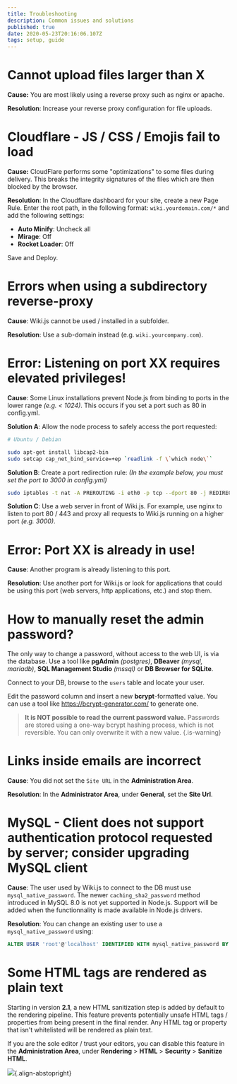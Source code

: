 ```yaml
---
title: Troubleshooting
description: Common issues and solutions
published: true
date: 2020-05-23T20:16:06.107Z
tags: setup, guide
---
```


# Cannot upload files larger than X

**Cause:** You are most likely using a reverse proxy such as nginx or apache.

**Resolution**: Increase your reverse proxy configuration for file uploads.

# Cloudflare - JS / CSS / Emojis fail to load

**Cause:** CloudFlare performs some "optimizations" to some files during delivery. This breaks the integrity signatures of the files which are then blocked by the browser.

**Resolution**: In the Cloudflare dashboard for your site, create a new Page Rule. Enter the root path, in the following format: `wiki.yourdomain.com/*` and add the following settings:

- **Auto Minify**: Uncheck all
- **Mirage**: Off
- **Rocket Loader**: Off

Save and Deploy.

# Errors when using a subdirectory reverse-proxy

**Cause**: Wiki.js cannot be used / installed in a subfolder.

**Resolution**: Use a sub-domain instead (e.g. `wiki.yourcompany.com`).

# Error: Listening on port XX requires elevated privileges!

**Cause**: Some Linux installations prevent Node.js from binding to ports in the lower range *(e.g. < 1024)*. This occurs if you set a port such as 80 in config.yml.

**Solution A**: Allow the node process to safely access the port requested:

```bash
# Ubuntu / Debian

sudo apt-get install libcap2-bin
sudo setcap cap_net_bind_service=+ep `readlink -f \`which node\``
```

**Solution B**: Create a port redirection rule: *(In the example below, you must set the port to 3000 in config.yml)*

```bash
sudo iptables -t nat -A PREROUTING -i eth0 -p tcp --dport 80 -j REDIRECT --to-port 3000
```

**Solution C**: Use a web server in front of Wiki.js. For example, use nginx to listen to port 80 / 443 and proxy all requests to Wiki.js running on a higher port *(e.g. 3000)*.

# Error: Port XX is already in use!

**Cause**: Another program is already listening to this port.

**Resolution**: Use another port for Wiki.js or look for applications that could be using this port (web servers, http applications, etc.) and stop them.

# How to manually reset the admin password?

The only way to change a password, without access to the web UI, is via the database. Use a tool like **pgAdmin** *(postgres)*, **DBeaver** *(mysql, mariadb)*, **SQL Management Studio** *(mssql)* or **DB Browser for SQLite**.

Connect to your DB, browse to the `users` table and locate your user.

Edit the password column and insert a new **bcrypt**-formatted value. You can use a tool like https://bcrypt-generator.com/ to generate one.

> **It is NOT possible to read the current password value.** Passwords are stored using a one-way bcrypt hashing process, which is not reversible. You can only overwrite it with a new value.
{.is-warning}

# Links inside emails are incorrect

**Cause**: You did not set the `Site URL` in the **Administration Area**.

**Resolution**: In the **Administrator Area**, under **General**, set the **Site Url**.

# MySQL - Client does not support authentication protocol requested by server; consider upgrading MySQL client

**Cause**: The user used by Wiki.js to connect to the DB must use `mysql_native_password`. The newer `caching_sha2_password` method introduced in MySQL 8.0 is not yet supported in Node.js. Support will be added when the functionnality is made available in Node.js drivers.

**Resolution**: You can change an existing user to use a `mysql_native_password` using:

```sql
ALTER USER 'root'@'localhost' IDENTIFIED WITH mysql_native_password BY 'password';
```

# Some HTML tags are rendered as plain text

Starting in version **2.1**, a new HTML sanitization step is added by default to the rendering pipeline. This feature prevents potentially unsafe HTML tags / properties from being present in the final render. Any HTML tag or property that isn't whitelisted will be rendered as plain text.

If you are the sole editor / trust your editors, you can disable this feature in the **Administration Area**, under **Rendering** > **HTML** > **Security** > **Sanitize HTML**.

![](https://a.icons8.com/IMfhdRiW/YNcdYW/svg.svg){.align-abstopright}